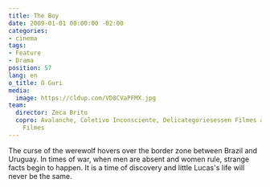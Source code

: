 ```yaml
---
title: The Boy
date: 2009-01-01 00:00:00 -02:00
categories:
- cinema
tags:
- Feature
- Drama
position: 57
lang: en
o_title: O Guri
media:
  image: https://cldup.com/VD8CVaPFMX.jpg
team:
  director: Zeca Brito
  copro: Avalanche, Coletivo Inconsciente, Delicategoriesessen Filmes and Besouro
    Filmes
---
```


The curse of the werewolf hovers over the border zone between Brazil and Uruguay. In times of war, when men are absent and women rule, strange facts begin to happen. It is a time of discovery and little Lucas's life will never be the same.
